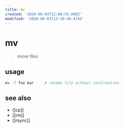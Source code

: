 ```yaml
---
title: mv
created: '2020-08-03T12:08:55.090Z'
modified: '2020-08-03T12:10:40.474Z'
---
```


# mv

> move files

## usage
```sh
mv -f foo bar     # rename file without confirmation
```

## see also
- [[cp]]
- [[rm]]
- [[rsync]]
